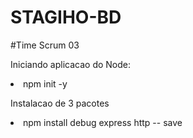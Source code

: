 # STAGIHO-BD

#Time Scrum 03

Iniciando aplicacao do Node:
<li>npm init -y

Instalacao de 3 pacotes
<li>npm install debug express http -- save